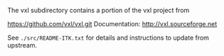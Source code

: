 The vxl subdirectory contains a portion of the vxl project from


  https://github.com/vxl/vxl.git
  Documentation: http://vxl.sourceforge.net

See `./src/README-ITK.txt` for details and instructions to update from upstream.
